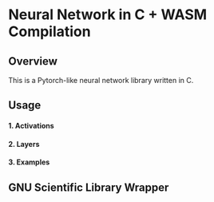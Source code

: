 # Neural Network in C + WASM Compilation

## Overview

This is a Pytorch-like neural network library written in C.

## Usage

#### 1. Activations


#### 2. Layers

#### 3. Examples



## GNU Scientific Library Wrapper

